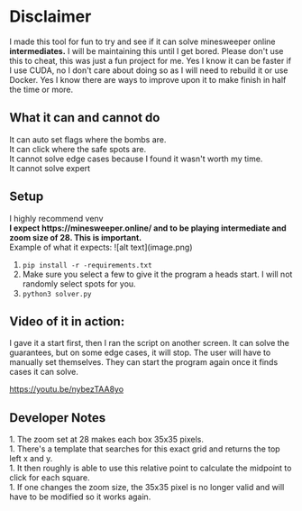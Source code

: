 <h1>Disclaimer</h1>
I made this tool for fun to try and see if it can solve minesweeper online <b>intermediates.</b> I will be maintaining this until I get bored. Please don't use this to cheat, this was just a fun project for me. Yes I know it can be faster if I use CUDA, no I don't care about doing so as I will need to rebuild it or use Docker. Yes I know there are ways to improve upon it to make finish in half the time or more.

<h2>What it can and cannot do</h2>
It can auto set flags where the bombs are. <br/>
It can click where the safe spots are. <br/>
It cannot solve edge cases because I found it wasn't worth my time. <br />
It cannot solve expert <br />

<h2>Setup</h2>
I highly recommend venv <br />
<b>I expect https://minesweeper.online/ and to be playing intermediate and zoom size of 28. This is important. </b>

<br />
Example of what it expects:
![alt text](image.png)


1. `pip install -r -requirements.txt`
1. Make sure you select a few to give it the program a heads start. I will not randomly select spots for you.
1. `python3 solver.py`

<h2>Video of it in action:</h2>
I gave it a start first, then I ran the script on another screen.
It can solve the guarantees, but on some edge cases, it will stop. The user will have to manually set themselves. They can start the program again once it finds cases it can solve.

https://youtu.be/nybezTAA8yo

<h2>Developer Notes</h2>
1. The zoom set at 28 makes each box 35x35 pixels. <br/>
1. There's a template that searches for this exact grid and returns the top left x and y. <br />
1. It then roughly is able to use this relative point to calculate the midpoint to click for each square. <br />
1. If one changes the zoom size, the 35x35 pixel is no longer valid and will have to be modified so it works again.